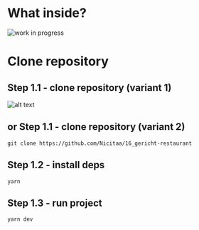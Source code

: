 # What inside?
![work in progress](https://i.imgur.com/2hHq62J.jpg)


# Clone repository

## Step 1.1 - clone repository (variant 1)
![alt text](https://i.imgur.com/9KSgjaN.png)

## or Step 1.1 - clone repository (variant 2)

```
git clone https://github.com/Nicitaa/16_gericht-restaurant
```

## Step 1.2 - install deps

```
yarn
```

## Step 1.3 - run project

```
yarn dev
```